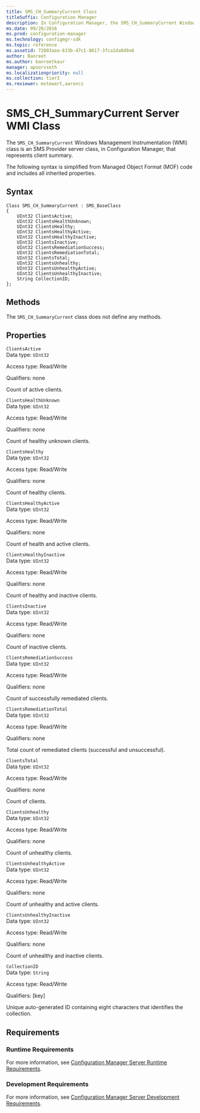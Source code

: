 ```yaml
---
title: SMS_CH_SummaryCurrent Class
titleSuffix: Configuration Manager
description: In Configuration Manager, the SMS_CH_SummaryCurrent Windows Management Instrumentation class is an SMS Provider server class that represents client summary.
ms.date: 09/20/2016
ms.prod: configuration-manager
ms.technology: configmgr-sdk
ms.topic: reference
ms.assetid: 72003aea-633b-47c1-8817-3fca1da8d0a8
author: Banreet
ms.author: banreetkaur
manager: apoorvseth
ms.localizationpriority: null
ms.collection: tier3
ms.reviewer: mstewart,aaroncz 
---
```

# SMS_CH_SummaryCurrent Server WMI Class
The `SMS_CH_SummaryCurrent` Windows Management Instrumentation (WMI) class is an SMS Provider server class, in Configuration Manager, that represents client summary.  

 The following syntax is simplified from Managed Object Format (MOF) code and includes all inherited properties.  

## Syntax  

```  
Class SMS_CH_SummaryCurrent : SMS_BaseClass  
{  
    UInt32 ClientsActive;  
    UInt32 ClientsHealthUnknown;  
    UInt32 ClientsHealthy;  
    UInt32 ClientsHealthyActive;  
    UInt32 ClientsHealthyInactive;  
    UInt32 ClientsInactive;  
    UInt32 ClientsRemediationSuccess;  
    UInt32 ClientsRemediationTotal;  
    UInt32 ClientsTotal;  
    UInt32 ClientsUnhealthy;  
    UInt32 ClientsUnhealthyActive;  
    UInt32 ClientsUnhealthyInactive;  
    String CollectionID;  
};  
```  

## Methods  
 The `SMS_CH_SummaryCurrent` class does not define any methods.  

## Properties  
 `ClientsActive`  
 Data type: `UInt32`  

 Access type: Read/Write  

 Qualifiers: none  

 Count of active clients.  

 `ClientsHealthUnknown`  
 Data type: `UInt32`  

 Access type: Read/Write  

 Qualifiers: none  

 Count of healthy unknown clients.  

 `ClientsHealthy`  
 Data type: `UInt32`  

 Access type: Read/Write  

 Qualifiers: none  

 Count of healthy clients.  

 `ClientsHealthyActive`  
 Data type: `UInt32`  

 Access type: Read/Write  

 Qualifiers: none  

 Count of health and active clients.  

 `ClientsHealthyInactive`  
 Data type: `UInt32`  

 Access type: Read/Write  

 Qualifiers: none  

 Count of healthy and inactive clients.  

 `ClientsInactive`  
 Data type: `UInt32`  

 Access type: Read/Write  

 Qualifiers: none  

 Count of inactive clients.  

 `ClientsRemediationSuccess`  
 Data type: `UInt32`  

 Access type: Read/Write  

 Qualifiers: none  

 Count of successfully remediated clients.  

 `ClientsRemediationTotal`  
 Data type: `UInt32`  

 Access type: Read/Write  

 Qualifiers: none  

 Total count of remediated clients (successful and unsuccessful).  

 `ClientsTotal`  
 Data type: `UInt32`  

 Access type: Read/Write  

 Qualifiers: none  

 Count of clients.  

 `ClientsUnhealthy`  
 Data type: `UInt32`  

 Access type: Read/Write  

 Qualifiers: none  

 Count of unhealthy clients.  

 `ClientsUnhealthyActive`  
 Data type: `UInt32`  

 Access type: Read/Write  

 Qualifiers: none  

 Count of unhealthy and active clients.  

 `ClientsUnhealthyInactive`  
 Data type: `UInt32`  

 Access type: Read/Write  

 Qualifiers: none  

 Count of unhealthy and inactive clients.  

 `CollectionID`  
 Data type: `String`  

 Access type: Read/Write  

 Qualifiers: [key]  

 Unique auto-generated ID containing eight characters that identifies the collection.  

## Requirements  

### Runtime Requirements  
 For more information, see [Configuration Manager Server Runtime Requirements](../../../../../develop/core/reqs/server-runtime-requirements.md).  

### Development Requirements  
 For more information, see [Configuration Manager Server Development Requirements](../../../../../develop/core/reqs/server-development-requirements.md).  
